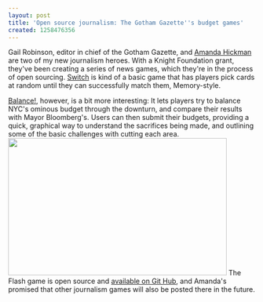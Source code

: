 ```yaml
---
layout: post
title: 'Open source journalism: The Gotham Gazette''s budget games'
created: 1258476356
---
```

Gail Robinson, editor in chief of the Gotham Gazette, and <a href="http://www.pbs.org/idealab/amanda_hickman/">Amanda Hickman</a> are two of my new journalism heroes. With a Knight Foundation grant, they've been creating a series of news games, which they're in the process of open sourcing. <a href="http://www.gothamgazette.com/article/gamesandquizzes/20090928/201/3038">Switch</a> is kind of a basic game that has players pick cards at random until they can successfully match them, Memory-style. 

<a href="http://www.gothamgazette.com/article/gamesandquizzes/20090209/201/2822">Balance!</a>, however, is a bit more interesting: It lets players try to balance NYC's ominous budget through the downturn, and compare their results with Mayor Bloomberg's. Users can then submit their budgets, providing a quick, graphical way to understand the sacrifices being made, and outlining some of the basic challenges with cutting each area.
<span class="inline inline-center"><a href="http://www.gothamgazette.com/article/gamesandquizzes/20090209/201/2822"><img src="http://morisy.com/files/images/balance.jpg" alt="" title=""  class="image image-_original " width="445" height="280" /></a></span>
The Flash game is open source and <a href="http://github.com/GothamGazette/Balance">available on Git Hub</a>, and Amanda's promised that other journalism games will also be posted there in the future.
